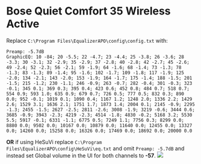 # Bose Quiet Comfort 35 Wireless Active
Replace `C:\Program Files\EqualizerAPO\config\config.txt` with:
```
Preamp: -5.7dB
GraphicEQ: 10 -84; 20 -5.5; 22 -4.7; 23 -4.4; 25 -3.8; 26 -3.6; 28 -3.3; 30 -3.1; 32 -2.9; 35 -2.9; 37 -2.8; 40 -2.8; 42 -2.7; 45 -2.6; 49 -2.4; 52 -2.3; 56 -2.1; 59 -1.9; 64 -1.6; 68 -1.4; 73 -1.3; 78 -1.3; 83 -1.3; 89 -1.4; 95 -1.6; 102 -1.7; 109 -1.8; 117 -1.9; 125 -2.0; 134 -2.1; 143 -2.0; 153 -1.9; 164 -1.7; 175 -1.4; 188 -1.5; 201 -1.5; 215 -1.2; 230 -1.1; 246 -0.9; 263 -0.7; 282 -0.4; 301 -0.3; 323 -0.1; 345 0.1; 369 0.3; 395 0.4; 423 0.6; 452 0.8; 484 0.7; 518 0.7; 554 0.9; 593 1.0; 635 0.9; 679 0.7; 726 0.5; 777 0.5; 832 0.3; 890 0.0; 952 -0.1; 1019 0.1; 1090 0.4; 1167 1.2; 1248 2.0; 1336 2.2; 1429 2.6; 1529 3.1; 1636 2.1; 1751 1.7; 1873 1.4; 2004 0.1; 2145 -0.9; 2295 -1.3; 2455 -1.5; 2627 -2.5; 2811 -2.6; 3008 -1.9; 3219 -0.6; 3444 0.6; 3685 -0.9; 3943 -2.3; 4219 -2.3; 4514 -1.8; 4830 -0.2; 5168 3.2; 5530 5.5; 5917 -0.1; 6331 -1.1; 6775 0.5; 7249 1.1; 7756 0.3; 8299 0.0; 8880 0.0; 9502 0.0; 10167 0.0; 10879 0.0; 11640 0.0; 12455 0.0; 13327 0.0; 14260 0.0; 15258 0.0; 16326 0.0; 17469 0.0; 18692 0.0; 20000 0.0
```
**OR** if using HeSuVi replace `C:\Program Files\EqualizerAPO\config\HeSuVi\eq.txt` and omit `Preamp: -5.7dB` and instead set Global volume in the UI for both channels to **-57**.
![](https://raw.githubusercontent.com/jaakkopasanen/AutoEq/master/results/SBAF-Serious/innerfidelity/onear/Bose%20Quiet%20Comfort%2035%20Wireless%20Active/Bose%20Quiet%20Comfort%2035%20Wireless%20Active.png)